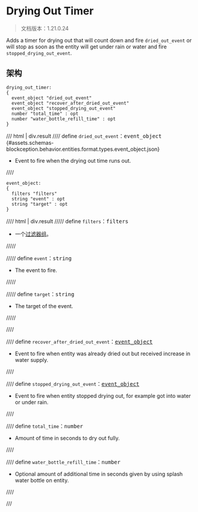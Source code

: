 # Drying Out Timer

> 文档版本：1.21.0.24

Adds a timer for drying out that will count down and fire `dried_out_event` or will stop as soon as the entity will get under rain or water and fire `stopped_drying_out_event`.

## 架构

```mcschema
drying_out_timer:
{
  event_object "dried_out_event"
  event_object "recover_after_dried_out_event"
  event_object "stopped_drying_out_event"
  number "total_time" : opt
  number "water_bottle_refill_time" : opt
}

```

/// html | div.result
//// define
`dried_out_event`：<samp>event_object</samp> {#assets.schemas-blockception.behavior.entities.format.types.event_object.json}

- Event to fire when the drying out time runs out.


////

```mcschema
event_object:
{
  filters "filters"
  string "event" : opt
  string "target" : opt
}

```

//// html | div.result
///// define
`filters`：<samp>filters</samp>

- 一个[过滤器组](../filter.md)。


/////


///// define
`event`：<samp>string</samp>

- The event to fire.


/////


///// define
`target`：<samp>string</samp>

- The target of the event.


/////


////



//// define
`recover_after_dried_out_event`：<samp>[event_object](#assets.schemas-blockception.behavior.entities.format.types.event_object.json)</samp>

- Event to fire when entity was already dried out but received increase in water supply.


////


//// define
`stopped_drying_out_event`：<samp>[event_object](#assets.schemas-blockception.behavior.entities.format.types.event_object.json)</samp>

- Event to fire when entity stopped drying out, for example got into water or under rain.


////


//// define
`total_time`：<samp>number</samp>

- Amount of time in seconds to dry out fully.


////


//// define
`water_bottle_refill_time`：<samp>number</samp>

- Optional amount of additional time in seconds given by using splash water bottle on entity.


////


///

